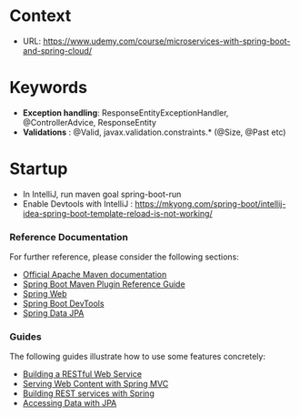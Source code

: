 # Context
* URL: https://www.udemy.com/course/microservices-with-spring-boot-and-spring-cloud/

# Keywords
* **Exception handling**: ResponseEntityExceptionHandler, @ControllerAdvice, ResponseEntity
* **Validations** : @Valid, javax.validation.constraints.* (@Size, @Past etc)

# Startup
* In IntelliJ, run maven goal spring-boot-run
* Enable Devtools with IntelliJ : https://mkyong.com/spring-boot/intellij-idea-spring-boot-template-reload-is-not-working/
 
### Reference Documentation
For further reference, please consider the following sections:

* [Official Apache Maven documentation](https://maven.apache.org/guides/index.html)
* [Spring Boot Maven Plugin Reference Guide](https://docs.spring.io/spring-boot/docs/2.2.6.RELEASE/maven-plugin/)
* [Spring Web](https://docs.spring.io/spring-boot/docs/2.2.6.RELEASE/reference/htmlsingle/#boot-features-developing-web-applications)
* [Spring Boot DevTools](https://docs.spring.io/spring-boot/docs/2.2.6.RELEASE/reference/htmlsingle/#using-boot-devtools)
* [Spring Data JPA](https://docs.spring.io/spring-boot/docs/2.2.6.RELEASE/reference/htmlsingle/#boot-features-jpa-and-spring-data)

### Guides
The following guides illustrate how to use some features concretely:

* [Building a RESTful Web Service](https://spring.io/guides/gs/rest-service/)
* [Serving Web Content with Spring MVC](https://spring.io/guides/gs/serving-web-content/)
* [Building REST services with Spring](https://spring.io/guides/tutorials/bookmarks/)
* [Accessing Data with JPA](https://spring.io/guides/gs/accessing-data-jpa/)

